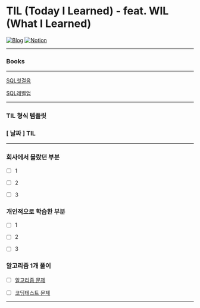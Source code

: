 # TIL (Today I Learned) - feat. WIL (What I Learned)

[![Blog](https://img.shields.io/badge/Blog-geon_km.velog.io-green.svg)](https://velog.io/@geon_km)
[![Notion](https://img.shields.io/badge/Notion-Mugeon.TIL-blue.svg)](https://sable-entree-517.notion.site/57e41b31a810493eac896bc2ad3c7248?v=134d828533e149998276e6b31ad99679&pvs=4)

---

### Books

---

[SQL첫걸음](https://m.yes24.com/Goods/Detail/22744867)

[SQL레벨업](https://m.yes24.com/Goods/Detail/24089836)


---

### TIL 형식 템플릿

### [ 날짜 ] TIL

---

### 회사에서 몰랐던 부분
- [ ] 1

- [ ] 2

- [ ] 3

### 개인적으로 학습한 부분
- [ ] 1

- [ ] 2

- [ ] 3

### 알고리즘 1개 풀이

- [ ] [알고리즘 문제]()

- [ ] [코딩테스트 문제]()

---

